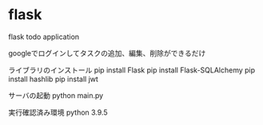 # flask
flask todo application

googleでログインしてタスクの追加、編集、削除ができるだけ

ライブラリのインストール
pip install Flask
pip install Flask-SQLAlchemy
pip install hashlib
pip install jwt

サーバの起動
python main.py

実行確認済み環境
python 3.9.5
